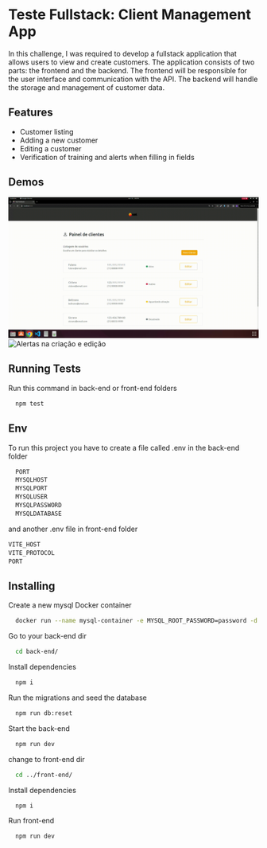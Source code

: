 
# Teste Fullstack: Client Management App

In this challenge, I was required to develop a fullstack application that allows users to view and create customers. The application consists of two parts: the frontend and the backend. The frontend will be responsible for the user interface and communication with the API. The backend will handle the storage and management of customer data.


## Features

- Customer listing
- Adding a new customer
- Editing a customer
- Verification of training and alerts when filling in fields

## Demos
![Criação de usuario](/exemplo1.gif)
![Alertas na criação e edição](/exemplo2.gif)




## Running Tests

Run this command in back-end or front-end folders

```bash
  npm test
```


## Env

To run this project you have to create a file called .env in the back-end folder

```bash
  PORT
  MYSQLHOST
  MYSQLPORT
  MYSQLUSER
  MYSQLPASSWORD
  MYSQLDATABASE
```
and another .env file in front-end folder

```bash
VITE_HOST
VITE_PROTOCOL
PORT
```


## Installing

Create a new mysql Docker container

```bash
  docker run --name mysql-container -e MYSQL_ROOT_PASSWORD=password -d mysql
```

Go to your back-end dir

```bash
  cd back-end/
```
Install dependencies
```bash
  npm i
```
Run the migrations and seed the database
```bash
  npm run db:reset
```
Start the back-end
```bash
  npm run dev
```
change to front-end dir
```bash
  cd ../front-end/
```
Install dependencies
```bash
  npm i
```
Run front-end
```bash
  npm run dev
```
